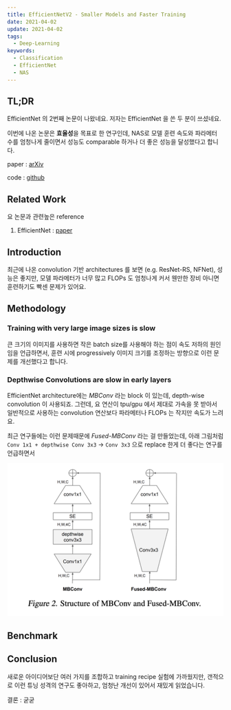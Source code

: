 ```yaml
---
title: EfficientNetV2 - Smaller Models and Faster Training
date: 2021-04-02
update: 2021-04-02
tags:
  - Deep-Learning
keywords:
  - Classification
  - EfficientNet
  - NAS
---
```


## TL;DR

EfficientNet 의 2번째 논문이 나왔네요. 저자는 EfficientNet 을 쓴 두 분이 쓰셨네요.

이번에 나온 논문은 **효율성**을 목표로 한 연구인데, NAS로 모델 훈련 속도와 파라메터 수를 엄청나게 줄이면서 성능도 comparable 하거나 더 좋은 성능을 달성했다고 합니다.

paper : [arXiv](https://arxiv.org/pdf/2104.00298.pdf)

code : [github](https://github.com/google/automl/tree/master/efficientnetv2)

## Related Work

요 논문과 관련높은 reference

1. EfficientNet : [paper](https://arxiv.org/pdf/1905.11946.pdf)

## Introduction

최근에 나온 convolution 기반 architectures 를 보면 (e.g. ResNet-RS, NFNet), 
성능은 좋지만, 모델 파라메터가 너무 많고 FLOPs 도 엄청나게 커서 웬만한 장비 아니면 훈련하기도 빡센 문제가 있어요.

## Methodology

### Training with very large image sizes is slow

큰 크기의 이미지를 사용하면 작은 batch size를 사용해야 하는 점이 속도 저하의 원인임을 언급하면서,
훈련 시에 progressively 이미지 크기를 조정하는 방향으로 이런 문제를 개선했다고 합니다. 

### Depthwise Convolutions are slow in early layers

EfficientNet architecture에는 *MBConv* 라는 block 이 있는데, depth-wise convolution 이 사용되죠.
그런데, 요 연산이 tpu/gpu 에서 제대로 가속을 못 받아서 일반적으로 사용하는 convolution 연산보다 파라메터나 FLOPs 는 작지만 속도가 느려요.

최근 연구들에는 이런 문제때문에 *Fused-MBConv* 라는 걸 만들었는데, 
아래 그림처럼 `Conv 1x1 + depthwise Conv 3x3` -> `Conv 3x3` 으로 replace 한게 더 좋다는 연구를 언급하면서

![MBConv](mbconv.png)

## Benchmark

## Conclusion

새로운 아이디어보단 여러 가지를 조합하고 training recipe 실험에 가까웠지만, 
갠적으로 이런 튜닝 성격의 연구도 좋아하고, 엄청난 개선이 있어서 재밌게 읽었습니다.

결론 : 굳굳
